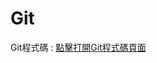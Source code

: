 # Git

<primary-label ref="git"/>
<secondary-label ref="2024.09.25"/>
<secondary-label ref="beta"/>
<secondary-label ref="experimental"/>

Git程式碼
: [點擊打開Git程式碼頁面](GitCode.md)